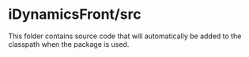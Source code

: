 # iDynamicsFront/src

This folder contains source code that will automatically be added to the classpath when
the package is used.
